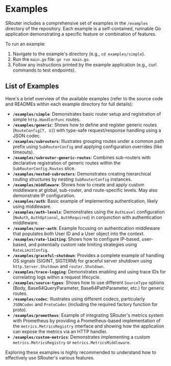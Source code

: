 # Examples

SRouter includes a comprehensive set of examples in the `/examples` directory of the repository. Each example is a self-contained, runnable Go application demonstrating a specific feature or combination of features.

To run an example:

1.  Navigate to the example's directory (e.g., `cd examples/simple`).
2.  Run the `main.go` file: `go run main.go`.
3.  Follow any instructions printed by the example application (e.g., curl commands to test endpoints).

## List of Examples

Here's a brief overview of the available examples (refer to the source code and READMEs within each example directory for full details):

-   **`/examples/simple`**: Demonstrates basic router setup and registration of simple `http.HandlerFunc` routes.
-   **`/examples/generic`**: Shows how to define and register generic routes (`RouteConfig[T, U]`) with type-safe request/response handling using a JSON codec.
-   **`/examples/subrouters`**: Illustrates grouping routes under a common path prefix using `SubRouterConfig` and applying configuration overrides (like timeouts).
-   **`/examples/subrouter-generic-routes`**: Combines sub-routers with declarative registration of generic routes within the `SubRouterConfig.Routes` slice.
-   **`/examples/nested-subrouters`**: Demonstrates creating hierarchical routing structures by nesting `SubRouterConfig` instances.
-   **`/examples/middleware`**: Shows how to create and apply custom middleware at global, sub-router, and route-specific levels. May also demonstrate IP configuration.
-   **`/examples/auth`**: Basic example of implementing authentication, likely using middleware.
-   **`/examples/auth-levels`**: Demonstrates using the `AuthLevel` configuration (`NoAuth`, `AuthOptional`, `AuthRequired`) in conjunction with authentication middleware.
-   **`/examples/user-auth`**: Example focusing on authentication middleware that populates both User ID and a User object into the context.
-   **`/examples/rate-limiting`**: Shows how to configure IP-based, user-based, and potentially custom rate limiting strategies using `RateLimitConfig`.
-   **`/examples/graceful-shutdown`**: Provides a complete example of handling OS signals (SIGINT, SIGTERM) for graceful server shutdown using `http.Server.Shutdown` and `router.Shutdown`.
-   **`/examples/trace-logging`**: Demonstrates enabling and using trace IDs for correlating logs within a request lifecycle.
-   **`/examples/source-types`**: Shows how to use different `SourceType` options (Body, Base64QueryParameter, Base64PathParameter, etc.) for generic routes.
-   **`/examples/codec`**: Illustrates using different codecs, particularly `JSONCodec` and `ProtoCodec` (including the required factory function for proto).
-   **`/examples/prometheus`**: Example of integrating SRouter's metrics system with Prometheus by providing a Prometheus-based implementation of the `metrics.MetricsRegistry` interface and showing how the application can expose the metrics via an HTTP handler.
-   **`/examples/custom-metrics`**: Demonstrates implementing a custom `metrics.MetricsRegistry` or `metrics.MetricsMiddleware`.

Exploring these examples is highly recommended to understand how to effectively use SRouter's various features.
